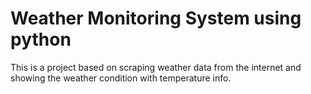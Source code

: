 # Weather Monitoring System using python
 This is a project based on scraping weather data from the internet and showing the weather condition with temperature info.
